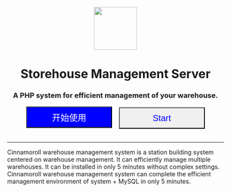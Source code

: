<center><img src="https://s1.ax1x.com/2022/05/17/O4wwRK.jpg" width="100" height="100"></center>

<center><h1>Storehouse Management Server</h1></center>

<center><h3>A PHP system for efficient management of your warehouse.</h3></center>

<center>
  <a href="/zh-cn/"><button style="width:200px;height:50px;background-color:blue;color:white;font-size:20px;">开始使用</button></a>
  &nbsp;&nbsp;
  <a href="/en-us/"><button style="width:200px;height:50px;background-color:#F0F0F0;color:blue;font-size:20px;">Start</button></a>
</center>

<br>
<hr>

Cinnamoroll warehouse management system is a station building system centered on warehouse management. It can efficiently manage multiple warehouses. It can be installed in only 5 minutes without complex settings. Cinnamoroll warehouse management system can complete the efficient management environment of system + MySQL in only 5 minutes.
